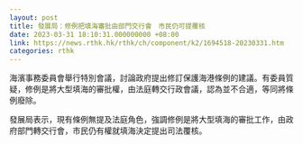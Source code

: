 ```yaml
---
layout: post
title: 發展局：修例把填海審批由部門交行會　市民仍可提覆核
date: 2023-03-31 18:10:31.000000000 +08:00
link: https://news.rthk.hk/rthk/ch/component/k2/1694518-20230331.htm
categories: rthk
---
```


海濱事務委員會舉行特別會議，討論政府提出修訂保護海港條例的建議。有委員質疑，修例是將大型填海的審批權，由法庭轉交行政會議，認為並不合適，等同將條例廢除。

發展局表示，現有條例無提及法庭角色，強調修例是將大型填海的審批工作，由政府部門轉交行會，市民仍有權就填海決定提出司法覆核。
